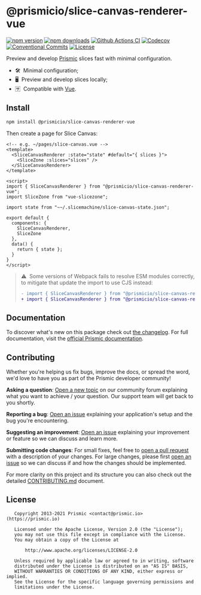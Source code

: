 <!--

Replace all on all files (README.md, CONTRIBUTING.md, bug_report.md, package.json):
- @prismicio/slice-canvas-renderer-vue
- Preview and develop Prismic slices fast with minimal configuration
- prismicio/slice-canvas
- slice-canvas

-->

# @prismicio/slice-canvas-renderer-vue

[![npm version][npm-version-src]][npm-version-href]
[![npm downloads][npm-downloads-src]][npm-downloads-href]
[![Github Actions CI][github-actions-ci-src]][github-actions-ci-href]
[![Codecov][codecov-src]][codecov-href]
[![Conventional Commits][conventional-commits-src]][conventional-commits-href]
[![License][license-src]][license-href]

Preview and develop [Prismic][prismic] slices fast with minimal configuration.

- 🛠 &nbsp;Minimal configuration;
- 🖥 &nbsp;Preview and develop slices locally;
- 🈂 &nbsp;Compatible with [Vue][vue].

## Install

```bash
npm install @prismicio/slice-canvas-renderer-vue
```

Then create a page for Slice Canvas:
```vue
<!-- e.g. ~/pages/slice-canvas.vue -->
<template>
  <SliceCanvasRenderer :state="state" #default="{ slices }">
    <SliceZone :slices="slices" />
  </SliceCanvasRenderer>
</template>

<script>
import { SliceCanvasRenderer } from "@prismicio/slice-canvas-renderer-vue";
import SliceZone from "vue-slicezone";

import state from "~~/.slicemachine/slice-canvas-state.json";

export default {
  components: {
    SliceCanvasRenderer,
    SliceZone
  },
  data() {
    return { state };
  }
}
</script>
```

> ⚠ &nbsp;Some versions of Webpack fails to resolve ESM modules correctly, to mitigate that update the import to use CJS instead:
> ```diff
> - import { SliceCanvasRenderer } from "@prismicio/slice-canvas-renderer-vue";
> + import { SliceCanvasRenderer } from "@prismicio/slice-canvas-renderer-vue/dist/index.cjs";
> ```

## Documentation

To discover what's new on this package check out [the changelog][changelog]. For full documentation, visit the [official Prismic documentation][prismic-docs].

## Contributing

Whether you're helping us fix bugs, improve the docs, or spread the word, we'd love to have you as part of the Prismic developer community!

**Asking a question**: [Open a new topic][forum-question] on our community forum explaining what you want to achieve / your question. Our support team will get back to you shortly.

**Reporting a bug**: [Open an issue][repo-bug-report] explaining your application's setup and the bug you're encountering.

**Suggesting an improvement**: [Open an issue][repo-feature-request] explaining your improvement or feature so we can discuss and learn more.

**Submitting code changes**: For small fixes, feel free to [open a pull request][repo-pull-requests] with a description of your changes. For large changes, please first [open an issue][repo-feature-request] so we can discuss if and how the changes should be implemented.

For more clarity on this project and its structure you can also check out the detailed [CONTRIBUTING.md][contributing] document.

## License

```
   Copyright 2013-2021 Prismic <contact@prismic.io> (https://prismic.io)

   Licensed under the Apache License, Version 2.0 (the "License");
   you may not use this file except in compliance with the License.
   You may obtain a copy of the License at

       http://www.apache.org/licenses/LICENSE-2.0

   Unless required by applicable law or agreed to in writing, software
   distributed under the License is distributed on an "AS IS" BASIS,
   WITHOUT WARRANTIES OR CONDITIONS OF ANY KIND, either express or implied.
   See the License for the specific language governing permissions and
   limitations under the License.
```

<!-- Links -->

[prismic]: https://prismic.io

<!-- TODO: Replace link with a more useful one if available -->

[prismic-docs]: https://prismic.io/docs
[changelog]: ./CHANGELOG.md
[contributing]: ./CONTRIBUTING.md
[vue]: https://vuejs.org

<!-- TODO: Replace link with a more useful one if available -->

[forum-question]: https://community.prismic.io
[repo-bug-report]: https://github.com/prismicio/slice-canvas/issues/new?assignees=&labels=bug&template=bug_report.md&title=
[repo-feature-request]: https://github.com/prismicio/slice-canvas/issues/new?assignees=&labels=enhancement&template=feature_request.md&title=
[repo-pull-requests]: https://github.com/prismicio/slice-canvas/pulls

<!-- Badges -->

[npm-version-src]: https://img.shields.io/npm/v/@prismicio/slice-canvas-renderer-vue/latest.svg
[npm-version-href]: https://npmjs.com/package/@prismicio/slice-canvas-renderer-vue
[npm-downloads-src]: https://img.shields.io/npm/dm/@prismicio/slice-canvas-renderer-vue.svg
[npm-downloads-href]: https://npmjs.com/package/@prismicio/slice-canvas-renderer-vue
[github-actions-ci-src]: https://github.com/prismicio/slice-canvas/workflows/ci/badge.svg
[github-actions-ci-href]: https://github.com/prismicio/slice-canvas/actions?query=workflow%3Aci
[codecov-src]: https://img.shields.io/codecov/c/github/prismicio/slice-canvas.svg
[codecov-href]: https://codecov.io/gh/prismicio/slice-canvas
[conventional-commits-src]: https://img.shields.io/badge/Conventional%20Commits-1.0.0-yellow.svg
[conventional-commits-href]: https://conventionalcommits.org
[license-src]: https://img.shields.io/npm/l/@prismicio/slice-canvas-renderer-vue.svg
[license-href]: https://npmjs.com/package/@prismicio/slice-canvas-renderer-vue
